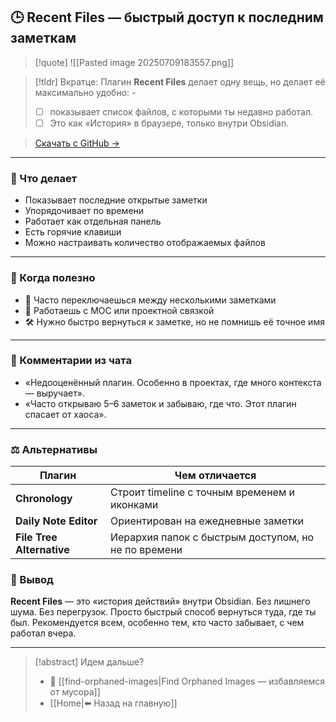## 🕒 Recent Files — быстрый доступ к последним заметкам

>[!quote] ![[Pasted image 20250709183557.png]]

> [!tldr] Вкратце:
>  Плагин **Recent Files** делает одну вещь, но делает её максимально удобно: -
>  - [ ] показывает список файлов, с которыми ты недавно работал. 
>  - [ ] Это как «История» в браузере, только внутри Obsidian.

> [Скачать с GitHub →](https://github.com/ryanfortner/obsidian-recent-files)

---

### 🔧 Что делает

- Показывает последние открытые заметки
- Упорядочивает по времени
- Работает как отдельная панель
- Есть горячие клавиши
- Можно настраивать количество отображаемых файлов

---

### 🧠 Когда полезно

- 🔁 Часто переключаешься между несколькими заметками
- 🧱 Работаешь с MOC или проектной связкой
- 🛠 Нужно быстро вернуться к заметке, но не помнишь её точное имя

---

### 💬 Комментарии из чата

- «Недооценённый плагин. Особенно в проектах, где много контекста — выручает».
- «Часто открываю 5–6 заметок и забываю, где что. Этот плагин спасает от хаоса».


---

### ⚖️ Альтернативы

|Плагин|Чем отличается|
|---|---|
|**Chronology**|Строит timeline с точным временем и иконками|
|**Daily Note Editor**|Ориентирован на ежедневные заметки|
|**File Tree Alternative**|Иерархия папок с быстрым доступом, но не по времени|

### 📌 Вывод

**Recent Files** — это «история действий» внутри Obsidian. Без лишнего шума. Без перегрузок. Просто быстрый способ вернуться туда, где ты был. Рекомендуется всем, особенно тем, кто часто забывает, с чем работал вчера.

---
> [!abstract] Идем дальше?
> - 🧠 [[find-orphaned-images|Find Orphaned Images — избавляемся от мусора]]
> - [[Home|⬅️ Назад на главную]]